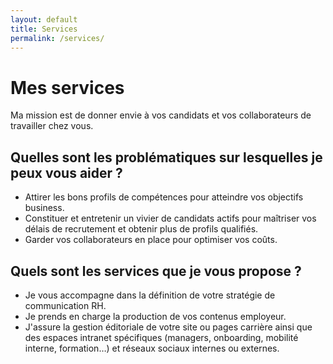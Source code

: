 ```yaml
---
layout: default
title: Services
permalink: /services/
---
```


# Mes services
Ma mission est de donner envie à vos candidats et vos collaborateurs de travailler chez vous.

## Quelles sont les problématiques sur lesquelles je peux vous aider ?
- Attirer les bons profils de compétences pour atteindre vos objectifs business.
- Constituer et entretenir un vivier de candidats actifs pour maîtriser vos délais de recrutement et obtenir plus de profils qualifiés.
- Garder vos collaborateurs en place pour optimiser vos coûts.

## Quels sont les services que je vous propose ?
- Je vous accompagne dans la définition de votre stratégie de communication RH.
- Je prends en charge la production de vos contenus employeur.
- J'assure la gestion éditoriale de votre site ou pages carrière ainsi que des espaces intranet spécifiques (managers, onboarding, mobilité interne, formation…) et réseaux sociaux internes ou externes.
